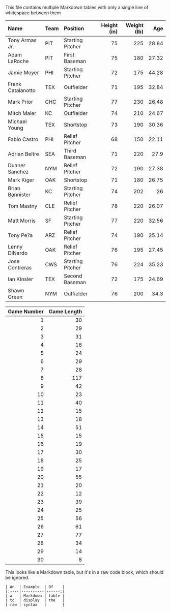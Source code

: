 This file contains multiple Markdown tables with only a single line of whitespace between them

| Name              | Team | Position         | Height (in) | Weight (lb) |   Age |
|:------------------|:-----|:-----------------|------------:|------------:|------:|
| Tony Armas Jr.    | PIT  | Starting Pitcher |          75 |         225 | 28.84 |
| Adam LaRoche      | PIT  | First Baseman    |          75 |         180 | 27.32 |
| Jamie Moyer       | PHI  | Starting Pitcher |          72 |         175 | 44.28 |
| Frank Catalanotto | TEX  | Outfielder       |          71 |         195 | 32.84 |
| Mark Prior        | CHC  | Starting Pitcher |          77 |         230 | 26.48 |
| Mitch Maier       | KC   | Outfielder       |          74 |         210 | 24.67 |
| Michael Young     | TEX  | Shortstop        |          73 |         190 | 30.36 |
| Fabio Castro      | PHI  | Relief Pitcher   |          68 |         150 | 22.11 |
| Adrian Beltre     | SEA  | Third Baseman    |          71 |         220 |  27.9 |
| Duaner Sanchez    | NYM  | Relief Pitcher   |          72 |         190 | 27.38 |
| Mark Kiger        | OAK  | Shortstop        |          71 |         180 | 26.75 |
| Brian Bannister   | KC   | Starting Pitcher |          74 |         202 |    26 |
| Tom Mastny        | CLE  | Relief Pitcher   |          78 |         220 | 26.07 |
| Matt Morris       | SF   | Starting Pitcher |          77 |         220 | 32.56 |
| Tony Pe?a         | ARZ  | Relief Pitcher   |          74 |         190 | 25.14 |
| Lenny DiNardo     | OAK  | Relief Pitcher   |          76 |         195 | 27.45 |
| Jose Contreras    | CWS  | Starting Pitcher |          76 |         224 | 35.23 |
| Ian Kinsler       | TEX  | Second Baseman   |          72 |         175 | 24.69 |
| Shawn Green       | NYM  | Outfielder       |          76 |         200 |  34.3 |

| Game Number | Game Length |
|------------:|------------:|
|           1 |          30 |
|           2 |          29 |
|           3 |          31 |
|           4 |          16 |
|           5 |          24 |
|           6 |          29 |
|           7 |          28 |
|           8 |         117 |
|           9 |          42 |
|          10 |          23 |
|          11 |          40 |
|          12 |          15 |
|          13 |          18 |
|          14 |          51 |
|          15 |          15 |
|          16 |          19 |
|          17 |          30 |
|          18 |          25 |
|          19 |          17 |
|          20 |          55 |
|          21 |          20 |
|          22 |          12 |
|          23 |          39 |
|          24 |          25 |
|          25 |          56 |
|          26 |          61 |
|          27 |          77 |
|          28 |          34 |
|          29 |          14 |
|          30 |           8 |

This looks like a Markdown table, but it's in a raw code block, which should be ignored.

```
| An  | Example  | Of    |
|:----|----------|------:|
| a   | Markdown | table |
| to  | display  | the   |
| raw | syntax   |       |
```